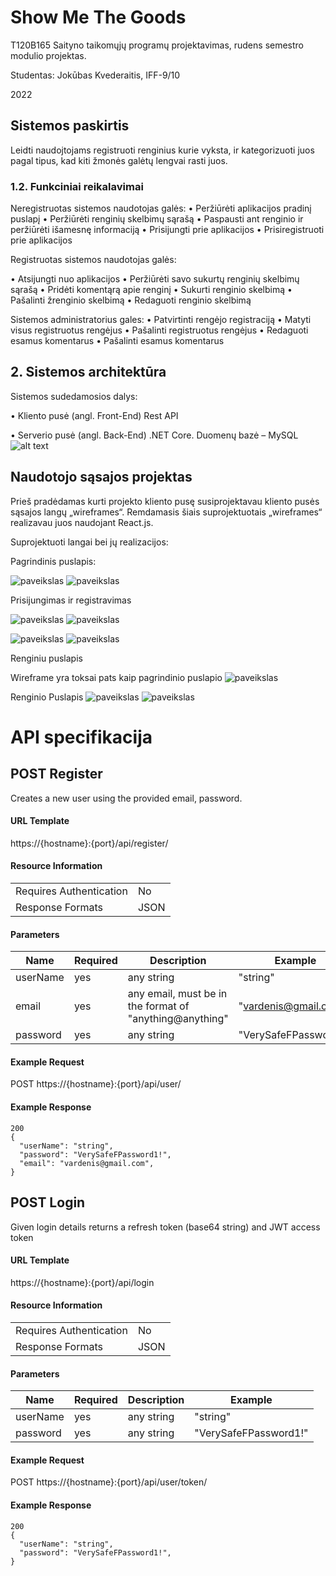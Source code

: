 # Show Me The Goods

T120B165 Saityno taikomųjų programų projektavimas, rudens semestro modulio projektas.

Studentas: Jokūbas Kvederaitis, IFF-9/10

2022

## Sistemos paskirtis

Leidti naudojtojams registruoti renginius kurie vyksta, ir kategorizuoti juos pagal tipus, kad kiti žmonės galėtų lengvai rasti juos.


### 1.2. Funkciniai reikalavimai
Neregistruotas sistemos naudotojas galės:
•	Peržiūrėti aplikacijos pradinį puslapį
•	Peržiūrėti renginių skelbimų sąrašą
•	Paspausti ant renginio ir peržiūrėti išamesnę informaciją
•	Prisijungti prie aplikacijos
•	Prisiregistruoti prie aplikacijos

Registruotas sistemos naudotojas galės:

•	Atsijungti nuo aplikacijos
•	Peržiūrėti savo sukurtų renginių skelbimų sąrašą
•	Pridėti komentąrą apie renginį
•	Sukurti renginio skelbimą
•	Pašalinti žrenginio skelbimą
•	Redaguoti renginio skelbimą

Sistemos administratorius gales:
•	Patvirtinti rengėjo registraciją
•	Matyti visus registruotus rengėjus
•	Pašalinti registruotus rengėjus
•	Redaguoti esamus komentarus
•	Pašalinti esamus komentarus


## 2.	Sistemos architektūra
Sistemos sudedamosios dalys:

•	Kliento pusė (angl. Front-End)  Rest API

•	Serverio pusė (angl. Back-End)  .NET Core. Duomenų bazė – MySQL
![alt text](https://cdn.discordapp.com/attachments/406114988504252419/1032978916740182107/unknown.png)

## Naudotojo sąsajos projektas

Prieš pradėdamas kurti projekto kliento pusę susiprojektavau kliento pusės sąsajos langų
„wireframes“. Remdamasis šiais suprojektuotais „wireframes“ realizavau juos naudojant
React.js. 

Suprojektuoti langai bei jų realizacijos:

Pagrindinis puslapis:

![paveikslas](https://user-images.githubusercontent.com/90623592/209148192-8917123a-8447-4751-b2f0-06a3514b3037.png)
![paveikslas](https://user-images.githubusercontent.com/90623592/209146259-5fecf758-c3b2-43d2-b3d4-168d4cc848fb.png)

Prisijungimas ir registravimas

![paveikslas](https://user-images.githubusercontent.com/90623592/209149597-4b2c542c-600d-4d57-b8bc-15e652556480.png)
![paveikslas](https://user-images.githubusercontent.com/90623592/209149626-440f327e-b2dd-48fa-971d-154f9918520f.png)

![paveikslas](https://user-images.githubusercontent.com/90623592/209149259-3273a575-1954-4954-899e-0ca472b6689a.png)
![paveikslas](https://user-images.githubusercontent.com/90623592/209149306-075e9e5c-2e6c-4013-9c2e-ccb2eb2ed8d5.png)

Renginiu puslapis

Wireframe yra toksai pats kaip pagrindinio puslapio
![paveikslas](https://user-images.githubusercontent.com/90623592/209149840-bde25a04-e86b-45c4-80bb-2851270b5a83.png)

Renginio Puslapis
![paveikslas](https://user-images.githubusercontent.com/90623592/209151869-827aac1a-ef77-45c5-aaee-2e1206d7952e.png)
![paveikslas](https://user-images.githubusercontent.com/90623592/209150153-d88430e1-ef3f-4d95-99b1-22b414907572.png)

# API specifikacija

## **POST Register**
Creates a new user using the provided email, password.
#### **URL Template**
https://{hostname}:{port}/api/register/
#### **Resource Information**
|||
| ----------- | ----------- |
| Requires Authentication | No |
| Response Formats | JSON |
#### **Parameters**
| Name | Required | Description | Example |
|-|-|-|-|
| userName | yes | any string | "string" |
| email | yes | any email, must be in the format of "anything@anything" | "vardenis@gmail.com" |
| password | yes | any string | "VerySafeFPassword1!" |
#### **Example Request**
POST https://{hostname}:{port}/api/user/
#### **Example Response**
```
200
{
  "userName": "string",
  "password": "VerySafeFPassword1!",
  "email": "vardenis@gmail.com",
}
```
## **POST Login**
Given login details returns a refresh token (base64 string) and JWT access token
#### **URL Template**
https://{hostname}:{port}/api/login
#### **Resource Information**
|||
| ----------- | ----------- |
| Requires Authentication | No |
| Response Formats | JSON |
#### **Parameters**
| Name | Required | Description | Example |
|-|-|-|-|
| userName | yes | any string | "string" |
| password | yes | any string | "VerySafeFPassword1!" |
#### **Example Request**
POST https://{hostname}:{port}/api/user/token/
#### **Example Response**
```
200
{
  "userName": "string",
  "password": "VerySafeFPassword1!",
}
```






